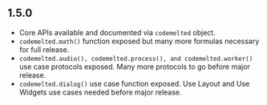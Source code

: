 ## 1.5.0
- Core APIs available and documented via `codemelted` object.
- `codemelted.math()` function exposed but many more formulas necessary for full release.
- `codemelted.audio(), codemelted.process(), and codemelted.worker()` use case protocols exposed. Many more protocols to go before major release.
- `codemelted.dialog()` use case function exposed. Use Layout and Use Widgets use cases needed before major release.
